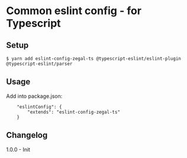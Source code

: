 # Common eslint config - for Typescript

## Setup

```
$ yarn add eslint-config-zegal-ts @typescript-eslint/eslint-plugin @typescript-eslint/parser
```

## Usage

Add into package.json:

```
	"eslintConfig": {
		"extends": "eslint-config-zegal-ts"
	}
```

## Changelog

1.0.0 - Init
